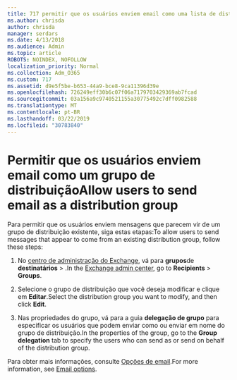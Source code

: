 ```yaml
---
title: 717 permitir que os usuários enviem email como uma lista de distribuição
ms.author: chrisda
author: chrisda
manager: serdars
ms.date: 4/13/2018
ms.audience: Admin
ms.topic: article
ROBOTS: NOINDEX, NOFOLLOW
localization_priority: Normal
ms.collection: Adm_O365
ms.custom: 717
ms.assetid: d9e5f5be-b653-44a9-bce8-9ca11396d39e
ms.openlocfilehash: 726249eff30b6c07f06a7179703429369ab7fcad
ms.sourcegitcommit: 03a156a9c9740521155a30775492c7dff0982588
ms.translationtype: MT
ms.contentlocale: pt-BR
ms.lasthandoff: 03/22/2019
ms.locfileid: "30783840"
---
```

# <a name="allow-users-to-send-email-as-a-distribution-group"></a><span data-ttu-id="8deb0-102">Permitir que os usuários enviem email como um grupo de distribuição</span><span class="sxs-lookup"><span data-stu-id="8deb0-102">Allow users to send email as a distribution group</span></span>

<span data-ttu-id="8deb0-103">Para permitir que os usuários enviem mensagens que parecem vir de um grupo de distribuição existente, siga estas etapas:</span><span class="sxs-lookup"><span data-stu-id="8deb0-103">To allow users to send messages that appear to come from an existing distribution group, follow these steps:</span></span>
  
1. <span data-ttu-id="8deb0-104">No [centro de administração do Exchange](https://outlook.office365.com/ecp/), vá para **grupos**de **destinatários** \> .</span><span class="sxs-lookup"><span data-stu-id="8deb0-104">In the [Exchange admin center](https://outlook.office365.com/ecp/), go to **Recipients** \> **Groups**.</span></span>
    
2. <span data-ttu-id="8deb0-105">Selecione o grupo de distribuição que você deseja modificar e clique em **Editar**.</span><span class="sxs-lookup"><span data-stu-id="8deb0-105">Select the distribution group you want to modify, and then click **Edit**.</span></span>
    
3. <span data-ttu-id="8deb0-106">Nas propriedades do grupo, vá para a guia **delegação de grupo** para especificar os usuários que podem enviar como ou enviar em nome do grupo de distribuição.</span><span class="sxs-lookup"><span data-stu-id="8deb0-106">In the properties of the group, go to the **Group delegation** tab to specify the users who can send as or send on behalf of the distribution group.</span></span> 
    
<span data-ttu-id="8deb0-107">Para obter mais informações, consulte [Opções de email](https://technet.microsoft.com/library/bb124513.aspx#groupdelegation).</span><span class="sxs-lookup"><span data-stu-id="8deb0-107">For more information, see [Email options](https://technet.microsoft.com/library/bb124513.aspx#groupdelegation).</span></span>
  

